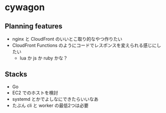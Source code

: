 # cywagon

## Planning features
- nginx と CloudFront のいいとこ取り的なやつ作りたい
- CloudFront Functions のようにコードでレスポンスを変えられる感じにしたい
  - lua か js か ruby かな？

## Stacks
- Go
- EC2 でのホストを検討
- systemd とかでよしなにできたらいいなあ
- たぶん cli と worker の最低2つは必要
